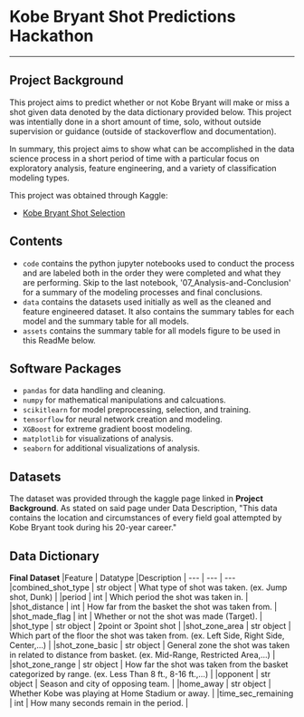 # Kobe Bryant Shot Predictions Hackathon
---

## Project Background
This project aims to predict whether or not Kobe Bryant will make or miss a shot given data denoted by the data dictionary provided below. This project was intentially done in a short amount of time, solo, without outside supervision or guidance (outside of stackoverflow and documentation).

In summary, this project aims to show what can be accomplished in the data science process in a short period of time with a particular focus on exploratory analysis, feature engineering, and a variety of classification modeling types.

This project was obtained through Kaggle:
- [Kobe Bryant Shot Selection](https://www.kaggle.com/c/kobe-bryant-shot-selection)


## Contents
- ```code``` contains the python jupyter notebooks used to conduct the process and are labeled both in the order they were completed and what they are performing. Skip to the last notebook, '07_Analysis-and-Conclusion' for a summary of the modeling processes and final conclusions.
- ```data``` contains the datasets used initially as well as the cleaned and feature engineered dataset. It also contains the summary tables for each model and the summary table for all models.
- ```assets``` contains the summary table for all models figure to be used in this ReadMe below.


## Software Packages
- ```pandas``` for data handling and cleaning.
- ```numpy``` for mathematical manipulations and calcuations.
- ```scikitlearn``` for model preprocessing, selection, and training.
- ```tensorflow``` for neural network creation and modeling.
- ```XGBoost``` for extreme gradient boost modeling.
- ```matplotlib``` for visualizations of analysis.
- ```seaborn``` for additional visualizations of analysis.


## Datasets
The dataset was provided through the kaggle page linked in **Project Background**. As stated on said page under Data Description, "This data contains the location and circumstances of every field goal attempted by Kobe Bryant took during his 20-year career."


## Data Dictionary
**Final Dataset**
|Feature  | Datatype |Description |
--- | --- | --- 
|combined_shot_type | str object | What type of shot was taken. (ex. Jump shot, Dunk) |
|period | int | Which period the shot was taken in. |
|shot_distance | int | How far from the basket the shot was taken from. |
|shot_made_flag | int | Whether or not the shot was made (Target). |
|shot_type | str object | 2point or 3point shot |
|shot_zone_area | str object | Which part of the floor the shot was taken from. (ex. Left Side, Right Side, Center,...) |
|shot_zone_basic | str object | General zone the shot was taken in related to distance from basket. (ex. Mid-Range, Restricted Area,...) |
|shot_zone_range | str object | How far the shot was taken from the basket categorized by range. (ex. Less Than 8 ft., 8-16 ft.,...) |
|opponent | str object | Season and city of opposing team. |
|home_away | str object | Whether Kobe was playing at Home Stadium or away. |
|time_sec_remaining | int | How many seconds remain in the period. |
